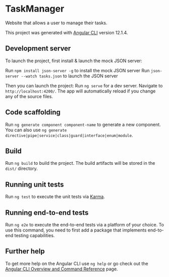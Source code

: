 # TaskManager

Website that allows a user to manage their tasks.

This project was generated with [Angular CLI](https://github.com/angular/angular-cli) version 12.1.4.

## Development server

To launch the project, first install & launch the mock JSON server:

Run `npm install json-server -g` to install the mock JSON server
Run `json-server --watch tasks.json` to launch the JSON server

Then you can launch the project:
Run `ng serve` for a dev server. Navigate to `http://localhost:4200/`. The app will automatically reload if you change any of the source files.

## Code scaffolding

Run `ng generate component component-name` to generate a new component. You can also use `ng generate directive|pipe|service|class|guard|interface|enum|module`.

## Build

Run `ng build` to build the project. The build artifacts will be stored in the `dist/` directory.

## Running unit tests

Run `ng test` to execute the unit tests via [Karma](https://karma-runner.github.io).

## Running end-to-end tests

Run `ng e2e` to execute the end-to-end tests via a platform of your choice. To use this command, you need to first add a package that implements end-to-end testing capabilities.

## Further help

To get more help on the Angular CLI use `ng help` or go check out the [Angular CLI Overview and Command Reference](https://angular.io/cli) page.
